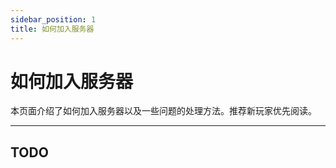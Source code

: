 ```yaml
---
sidebar_position: 1
title: 如何加入服务器
---
```


# 如何加入服务器

本页面介绍了如何加入服务器以及一些问题的处理方法。推荐新玩家优先阅读。

***

## TODO